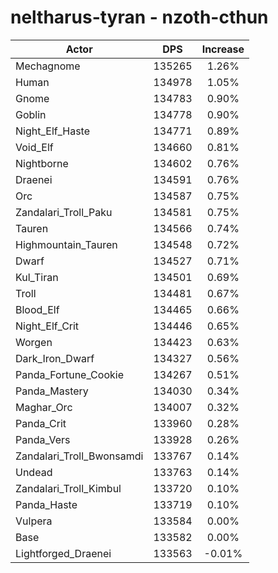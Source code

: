 # neltharus-tyran - nzoth-cthun
| Actor | DPS | Increase |
|---|:---:|:---:|
|Mechagnome|135265|1.26%|
|Human|134978|1.05%|
|Gnome|134783|0.90%|
|Goblin|134778|0.90%|
|Night_Elf_Haste|134771|0.89%|
|Void_Elf|134660|0.81%|
|Nightborne|134602|0.76%|
|Draenei|134591|0.76%|
|Orc|134587|0.75%|
|Zandalari_Troll_Paku|134581|0.75%|
|Tauren|134566|0.74%|
|Highmountain_Tauren|134548|0.72%|
|Dwarf|134527|0.71%|
|Kul_Tiran|134501|0.69%|
|Troll|134481|0.67%|
|Blood_Elf|134465|0.66%|
|Night_Elf_Crit|134446|0.65%|
|Worgen|134423|0.63%|
|Dark_Iron_Dwarf|134327|0.56%|
|Panda_Fortune_Cookie|134267|0.51%|
|Panda_Mastery|134030|0.34%|
|Maghar_Orc|134007|0.32%|
|Panda_Crit|133960|0.28%|
|Panda_Vers|133928|0.26%|
|Zandalari_Troll_Bwonsamdi|133767|0.14%|
|Undead|133763|0.14%|
|Zandalari_Troll_Kimbul|133720|0.10%|
|Panda_Haste|133719|0.10%|
|Vulpera|133584|0.00%|
|Base|133582|0.00%|
|Lightforged_Draenei|133563|-0.01%|

